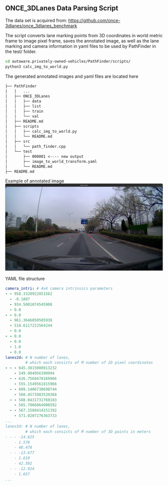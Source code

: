 ## ONCE_3DLanes Data Parsing Script
The data set is acquired from: https://github.com/once-3dlanes/once_3dlanes_benchmark

The script converts lane marking points from 3D coordinates in world metric frame to image pixel frame, saves the annotated image, as well as the lane marking and camera information in yaml files to be used by PathFinder in the test/ folder.
```sh
cd autoware.privately-owned-vehicles/PathFinder/scripts/
python3 calc_img_to_world.py 
``` 

The generated annotated images and yaml files are located here
```
├── PathFinder
|   |   ...
│   ├── ONCE_3DLanes
│   │   ├── data
│   │   ├── list
│   │   ├── train
│   │   └── val
│   ├── README.md
│   ├── scripts
│   │   ├── calc_img_to_world.py
│   │   └── README.md
│   ├── src
│   │   └── path_finder.cpp
│   └── test
│       ├── 000001 <---- new output
│       ├── image_to_world_transform.yaml
│       └── README.md
├── README.md

```
Example of annotated image
![](../docs/camera_view_lane_annotations.png)

YAML file structure
```yaml
camera_intri: # 4x4 camera intrinsics parameters
- - 958.3320922851562
  - -0.1807
  - 934.5001074545908
  - 0.0
- - 0.0
  - 961.3646850585938
  - 518.6117222564244
  - 0.0
- - 0.0
  - 0.0
  - 1.0
  - 0.0
lanes2d: # N number of lanes, 
         # which each consists of M number of 2D pixel coordinates
- - - 645.3815008913232
    - 549.904956390994
  - - 626.7568478169966
    - 555.1549561815966
  - - 609.1406738698744
    - 560.4573983539368
  - - 588.0431731769183
    - 565.7066064900592
  - - 567.1588414151392
    - 571.0207276363733
...
lanes3d: # N number of lanes,
         # which each consists of M number of 3D points in meters
- - - -14.625
    - 1.578
    - 48.478
  - - -13.677
    - 1.619
    - 42.592
  - - -12.924
    - 1.657
...

```